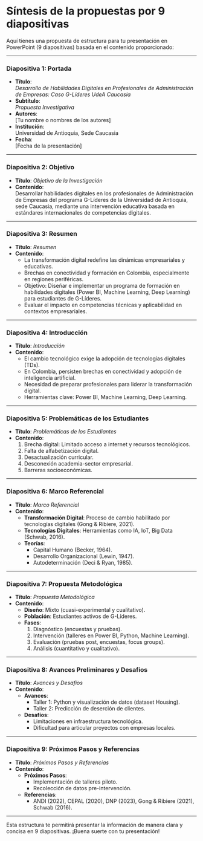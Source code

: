 # Síntesis de la propuestas por 9 diapositivas 

Aquí tienes una propuesta de estructura para tu presentación en PowerPoint (9 diapositivas) basada en el contenido proporcionado:

---

### **Diapositiva 1: Portada**
- **Título**:  
  *Desarrollo de Habilidades Digitales en Profesionales de Administración de Empresas: Caso G-Líderes UdeA Caucasia*  
- **Subtítulo**:  
  *Propuesta Investigativa*  
- **Autores**:  
  [Tu nombre o nombres de los autores]  
- **Institución**:  
  Universidad de Antioquia, Sede Caucasia  
- **Fecha**:  
  [Fecha de la presentación]  

---

### **Diapositiva 2: Objetivo**
- **Título**: *Objetivo de la Investigación*  
- **Contenido**:  
  Desarrollar habilidades digitales en los profesionales de Administración de Empresas del programa G-Líderes de la Universidad de Antioquia, sede Caucasia, mediante una intervención educativa basada en estándares internacionales de competencias digitales.  

---

### **Diapositiva 3: Resumen**
- **Título**: *Resumen*  
- **Contenido**:  
  - La transformación digital redefine las dinámicas empresariales y educativas.  
  - Brechas en conectividad y formación en Colombia, especialmente en regiones periféricas.  
  - Objetivo: Diseñar e implementar un programa de formación en habilidades digitales (Power BI, Machine Learning, Deep Learning) para estudiantes de G-Líderes.  
  - Evaluar el impacto en competencias técnicas y aplicabilidad en contextos empresariales.  

---

### **Diapositiva 4: Introducción**
- **Título**: *Introducción*  
- **Contenido**:  
  - El cambio tecnológico exige la adopción de tecnologías digitales (TDs).  
  - En Colombia, persisten brechas en conectividad y adopción de inteligencia artificial.  
  - Necesidad de preparar profesionales para liderar la transformación digital.  
  - Herramientas clave: Power BI, Machine Learning, Deep Learning.  

---

### **Diapositiva 5: Problemáticas de los Estudiantes**
- **Título**: *Problemáticas de los Estudiantes*  
- **Contenido**:  
  1. Brecha digital: Limitado acceso a internet y recursos tecnológicos.  
  2. Falta de alfabetización digital.  
  3. Desactualización curricular.  
  4. Desconexión academia-sector empresarial.  
  5. Barreras socioeconómicas.  

---

### **Diapositiva 6: Marco Referencial**
- **Título**: *Marco Referencial*  
- **Contenido**:  
  - **Transformación Digital**: Proceso de cambio habilitado por tecnologías digitales (Gong & Ribiere, 2021).  
  - **Tecnologías Digitales**: Herramientas como IA, IoT, Big Data (Schwab, 2016).  
  - **Teorías**:  
    - Capital Humano (Becker, 1964).  
    - Desarrollo Organizacional (Lewin, 1947).  
    - Autodeterminación (Deci & Ryan, 1985).  

---

### **Diapositiva 7: Propuesta Metodológica**
- **Título**: *Propuesta Metodológica*  
- **Contenido**:  
  - **Diseño**: Mixto (cuasi-experimental y cualitativo).  
  - **Población**: Estudiantes activos de G-Líderes.  
  - **Fases**:  
    1. Diagnóstico (encuestas y pruebas).  
    2. Intervención (talleres en Power BI, Python, Machine Learning).  
    3. Evaluación (pruebas post, encuestas, focus groups).  
    4. Análisis (cuantitativo y cualitativo).  

---

### **Diapositiva 8: Avances Preliminares y Desafíos**
- **Título**: *Avances y Desafíos*  
- **Contenido**:  
  - **Avances**:  
    - Taller 1: Python y visualización de datos (dataset Housing).  
    - Taller 2: Predicción de deserción de clientes.  
  - **Desafíos**:  
    - Limitaciones en infraestructura tecnológica.  
    - Dificultad para articular proyectos con empresas locales.  

---

### **Diapositiva 9: Próximos Pasos y Referencias**
- **Título**: *Próximos Pasos y Referencias*  
- **Contenido**:  
  - **Próximos Pasos**:  
    - Implementación de talleres piloto.  
    - Recolección de datos pre-intervención.  
  - **Referencias**:  
    - ANDI (2022), CEPAL (2020), DNP (2023), Gong & Ribiere (2021), Schwab (2016).  

---

Esta estructura te permitirá presentar la información de manera clara y concisa en 9 diapositivas. ¡Buena suerte con tu presentación!